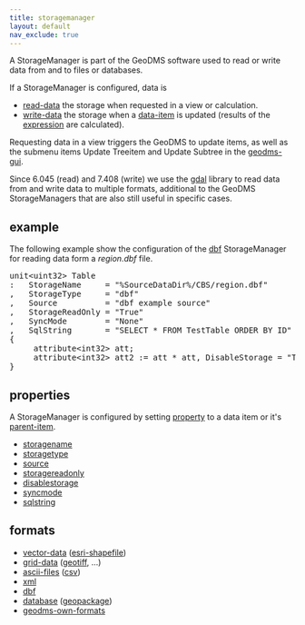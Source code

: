 ```yaml
---
title: storagemanager
layout: default
nav_exclude: true
---
```

A StorageManager is part of the GeoDMS software used to read or write data from and to files or databases.

If a StorageManager is configured, data is

- [read-data](read-data) the storage when requested in a view or calculation.
- [write-data](write-data) the storage when a [data-item](data-item) is updated (results of the [expression](expression) are calculated).

Requesting data in a view triggers the GeoDMS to update items, as well as the submenu items Update Treeitem and Update Subtree in the [geodms-gui](geodms-gui).

Since 6.045 (read) and 7.408 (write) we use the [gdal](gdal) library to read data from and write data to multiple formats, additional to the GeoDMS StorageManagers that are also still useful in specific cases.

## example

The following example show the configuration of the [dbf](dbf) StorageManager for reading data form a _region.dbf_ file.  

<pre>
unit&lt;uint32&gt; Table
:   StorageName     = "%SourceDataDir%/CBS/region.dbf"
,   StorageType     = "dbf"
,   Source          = "dbf example source"
,   StorageReadOnly = "True"
,   SyncMode        = "None"
,   SqlString       = "SELECT * FROM TestTable ORDER BY ID"
{
     attribute&lt;int32&gt; att;
     attribute&lt;int32&gt; att2 := att * att, DisableStorage = "True";          `
}
</pre>

## properties

A StorageManager is configured by setting [property](property) to a data item or it's [parent-item](parent-item).

-   [storagename](storagename)
-   [storagetype](storagetype)
-   [source](source)
-   [storagereadonly](storagereadonly)
-   [disablestorage](disablestorage)
-   [syncmode](syncmode)
-   [sqlstring](sqlstring)

## formats

-   [vector-data](vector-data) ([esri-shapefile](esri-shapefile))
-   [grid-data](grid-data) ([geotiff](geotiff), ...)
-   [ascii-files](ascii-files) ([csv](csv))
-   [xml](xml)
-   [dbf](dbf)
-   [database](database) ([geopackage](geopackage))
-   [geodms-own-formats](geodms-own-formats)